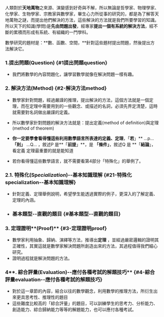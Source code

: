 人類對於**天地萬物**之來源、演變感到好奇與不解，所以無論是哲學家、物理學家、化學家、生物學家、宗教家與數學家，畢生心力所從事的研究的，都是為了解答天地萬物之謎，而提出他們解決的方法，這些解決的方法就是我們所要學習的知識。所以天下的知識\(學問\)是**先由問題出發**，經專家**提出一個有系統的解決方法**，經不斷的累積而形成有系統、有組織的一門學科。

數學研究的題材是：**數、函數、空間，**針對這些題材提出問題，然後提出方法解決它。

### 1.提出問題\(Question\) {#1提出問題question}

* 我們將數學的內容問題化，讓學習數學就像在解決問題一樣有趣。

### 2. 解決方法\(Method\)  {#2-解決方法method}

* 數學家針對問題，經過嚴謹的推理，提出解決的方法，這個方法就是一個定理，而在定理中需要用到的一些觀念、或描述的名詞，必須先界定清楚，這時就需要對名詞做出嚴謹的定義。
* 所以數學家針對問題的解決方法就是：提出定義\(method of definition\)與定理\(method of theorem\)
* **你一定要學會看得懂這些利用數學語言所表達的定義、定理**，「**若**」** …p… **「**則**」** …Q… ，敘述P 是**「**前提**」**，是 **「**條件**」**，敘述Q 是 **「**結論**」，看定義 定理最重要的就是能知道

* 若你看得懂這些數學語言，就不需要看第4部分「特殊化」的舉例了。

### 2.1. **特殊化\(Sp**_**ecialization**_**\)--基本知識理解** {#21-特殊化specialization--基本知識理解}

* 針對定義、定理舉例說明，希望學生能透過實際的例子，更深入的了解定義、定理的內涵。
* ### 基本題型--直觀的題目 {#基本題型--直觀的題目}

### 3. 定理證明**\(Proof\)** {#3-定理證明proof}

* 數學家利用抽象、歸納、演繹等方法，推導出**定理**
  ，並經過嚴密邏輯的證明其正確性，其實這就是數學家解決問題所創造出來的方法，其過程值得我們細心研究。
* 證明過程就是解決問題的方法。

### 4**. 綜合評量\(Evaluation\)--應付各種考試的解題技巧** {#4-綜合評量evaluation--應付各種考試的解題技巧}

* 對於這一章節的內容，結合以往的數學觀念，利用數學的推理方法，所衍生出來更具思考性、推理性的題目
* 這些難度比較高的「綜合評量」的題目，可以訓練學生的思考力、分析能力、創造能力、綜合歸納能力等等的解題能力，也可以應付各種考試。



